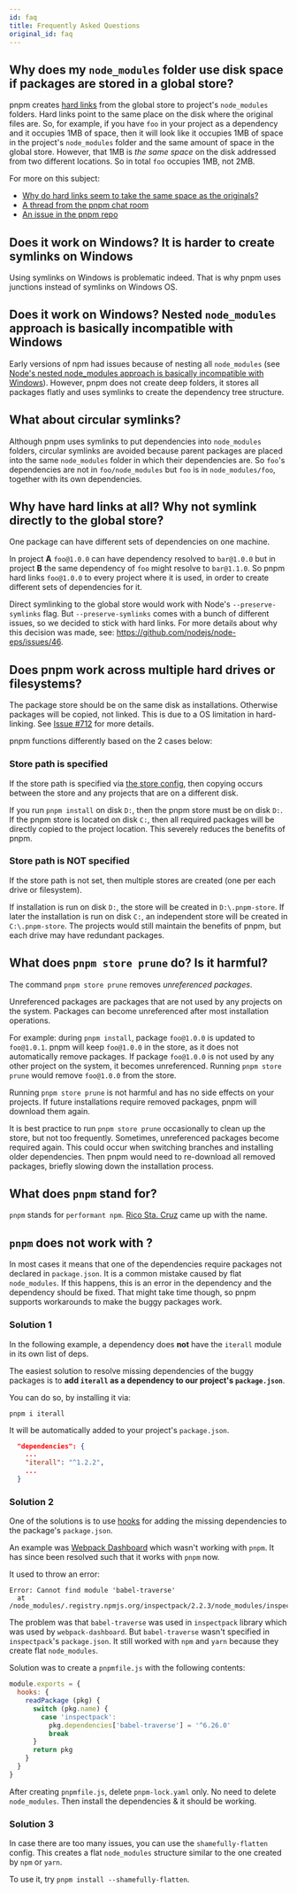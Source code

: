 ```yaml
---
id: faq
title: Frequently Asked Questions
original_id: faq
---
```


## Why does my `node_modules` folder use disk space if packages are stored in a global store?

pnpm creates [hard links](https://en.wikipedia.org/wiki/Hard_link) from the global store to project's `node_modules` folders.
Hard links point to the same place on the disk where the original files are.
So, for example, if you have `foo` in your project as a dependency and it occupies 1MB of space,
then it will look like it occupies 1MB of space in the project's `node_modules` folder and
the same amount of space in the global store. However, that 1MB is *the same space* on the disk
addressed from two different locations. So in total `foo` occupies 1MB,
not 2MB.

For more on this subject:

* [Why do hard links seem to take the same space as the originals?](https://unix.stackexchange.com/questions/88423/why-do-hard-links-seem-to-take-the-same-space-as-the-originals)
* [A thread from the pnpm chat room](https://gist.github.com/zkochan/106cfef49f8476b753a9cbbf9c65aff1)
* [An issue in the pnpm repo](https://github.com/pnpm/pnpm/issues/794)

## Does it work on Windows? It is harder to create symlinks on Windows

Using symlinks on Windows is problematic indeed. That is why pnpm uses junctions instead of symlinks on Windows OS.

## Does it work on Windows? Nested `node_modules` approach is basically incompatible with Windows

Early versions of npm had issues because of nesting all `node_modules` (see [Node's nested node_modules approach is basically incompatible with Windows](https://github.com/nodejs/node-v0.x-archive/issues/6960)). However, pnpm does not create deep folders, it stores all packages flatly and uses symlinks to create the dependency tree structure.

## What about circular symlinks?

Although pnpm uses symlinks to put dependencies into `node_modules` folders, circular symlinks are avoided because parent packages are placed into the same `node_modules` folder in which their dependencies are. So `foo`'s dependencies are not in `foo/node_modules` but `foo` is in `node_modules/foo`, together with its own dependencies.

## Why have hard links at all? Why not symlink directly to the global store?

One package can have different sets of dependencies on one machine.

In project **A** `foo@1.0.0` can have dependency resolved to `bar@1.0.0` but in project **B** the same dependency of `foo` might resolve to `bar@1.1.0`. So pnpm hard links `foo@1.0.0` to every project where it is used, in order to create different sets of dependencies for it.

Direct symlinking to the global store would work with Node's `--preserve-symlinks` flag. But `--preserve-symlinks` comes
with a bunch of different issues, so we decided to stick with hard links.
For more details about why this decision was made, see: https://github.com/nodejs/node-eps/issues/46.

## Does pnpm work across multiple hard drives or filesystems?

The package store should be on the same disk as installations. 
Otherwise packages will be copied, not linked. 
This is due to a OS limitation in hard-linking. See [Issue #712](https://github.com/pnpm/pnpm/issues/712) for more details.

pnpm functions differently based on the 2 cases below:

### Store path is specified

If the store path is specified via [the store config](configuring), then copying occurs between the store and any projects that are on a different disk.

If you run `pnpm install` on disk `D:`, then the pnpm store must be on disk `D:`.
If the pnpm store is located on disk `C:`, then all required packages will be directly copied to the project location.
This severely reduces the benefits of pnpm.

### Store path is NOT specified

If the store path is not set, then multiple stores are created (one per each drive or filesystem).

If installation is run on disk `D:`, the store will be created in `D:\.pnpm-store`. 
If later the installation is run on disk `C:`, an independent store will be created in `C:\.pnpm-store`.
The projects would still maintain the benefits of pnpm, but each drive may have redundant packages.

## What does `pnpm store prune` do? Is it harmful?

The command `pnpm store prune` removes _unreferenced packages_.

Unreferenced packages are packages that are not used by any projects on the system.
Packages can become unreferenced after most installation operations.

For example: during `pnpm install`, package `foo@1.0.0` is updated to `foo@1.0.1`.
pnpm will keep `foo@1.0.0` in the store, as it does not automatically remove packages.
If package `foo@1.0.0` is not used by any other project on the system, it becomes unreferenced.
Running `pnpm store prune` would remove `foo@1.0.0` from the store.

Running `pnpm store prune` is not harmful and has no side effects on your projects.
If future installations require removed packages, pnpm will download them again.

It is best practice to run `pnpm store prune` occasionally to clean up the store, but not too frequently.
Sometimes, unreferenced packages become required again.
This could occur when switching branches and installing older dependencies.
Then pnpm would need to re-download all removed packages, briefly slowing down the installation process.

## What does `pnpm` stand for?

`pnpm` stands for `performant npm`. [Rico Sta. Cruz](https://github.com/rstacruz/) came up with the name.

## `pnpm` does not work with <YOUR-PROJECT-HERE>?

In most cases it means that one of the dependencies require packages not declared in `package.json`.
It is a common mistake caused by flat `node_modules`. If this happens, this is an error in the dependency and the
dependency should be fixed. That might take time though, so pnpm supports workarounds to make the buggy packages work.

### Solution 1

In the following example, a dependency does **not** have the `iterall` module in its own list of deps.

The easiest solution to resolve missing dependencies of the buggy packages is to **add `iterall` as a dependency to our project's `package.json`**.

You can do so, by installing it via:

`pnpm i iterall`

It will be automatically added to your project's `package.json`.

```json
  "dependencies": {
    ...
    "iterall": "^1.2.2",
    ...
  }
```

### Solution 2

One of the solutions is to use [hooks](pnpmfile#hooks) for adding the missing dependencies to the package's `package.json`.

An example was [Webpack Dashboard](https://github.com/pnpm/pnpm/issues/1043) which wasn't working with `pnpm`. It has since been resolved such that it works with `pnpm` now.

It used to throw an error:

```console
Error: Cannot find module 'babel-traverse'
  at /node_modules/.registry.npmjs.org/inspectpack/2.2.3/node_modules/inspectpack/lib/actions/parse
```

The problem was that `babel-traverse` was used in `inspectpack` library which was used by `webpack-dashboard`. But `babel-traverse` wasn't specified in `inspectpack`'s `package.json`. It still worked with `npm` and `yarn` because they create flat `node_modules`.

Solution was to create a `pnpmfile.js` with the following contents:

```js
module.exports = {
  hooks: {
    readPackage (pkg) {
      switch (pkg.name) {
        case 'inspectpack':
          pkg.dependencies['babel-traverse'] = '^6.26.0'
          break
      }
      return pkg
    }
  }
}
```

After creating `pnpmfile.js`, delete `pnpm-lock.yaml` only. No need to delete `node_modules`. Then install the dependencies & it should be working.

### Solution 3

In case there are too many issues, you can use the `shamefully-flatten` config. This creates a flat `node_modules` structure similar to the one created by `npm` or `yarn`.

To use it, try `pnpm install --shamefully-flatten`.
